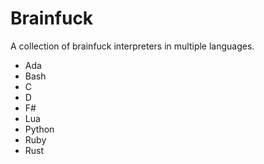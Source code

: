 # Brainfuck


A collection of brainfuck interpreters in multiple languages. 

* Ada
* Bash
* C
* D
* F#
* Lua
* Python
* Ruby
* Rust
